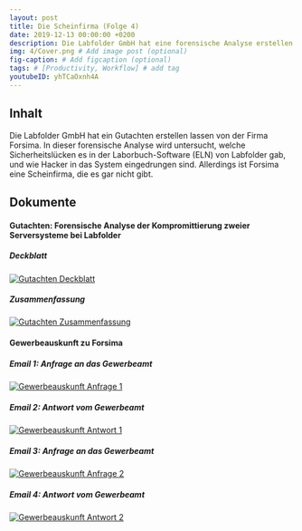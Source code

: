 ```yaml
---
layout: post
title: Die Scheinfirma (Folge 4)
date: 2019-12-13 00:00:00 +0200
description: Die Labfolder GmbH hat eine forensische Analyse erstellen lassen, um zu untersuchen welche Sicherheitslücken es in der Laborbuch-Software (ELN) gab, und wie diese von Hackern ausgenutzt wurden. Allerdings ist Forsima eine Scheinfirma, die es gar nicht gibt.
img: 4/Cover.png # Add image post (optional)
fig-caption: # Add figcaption (optional)
tags: # [Productivity, Workflow] # add tag
youtubeID: yhTCaOxnh4A
---
```


## Inhalt

Die Labfolder GmbH hat ein Gutachten erstellen lassen von der Firma Forsima. In dieser forensische Analyse wird untersucht, welche Sicherheitslücken es in der Laborbuch-Software (ELN) von Labfolder gab, und wie Hacker in das System eingedrungen sind. Allerdings ist Forsima eine Scheinfirma, die es gar nicht gibt.

## Dokumente

#### Gutachten: Forensische Analyse der Kompromittierung zweier Serversysteme bei Labfolder

##### Deckblatt
<a href="{{site.baseurl}}/assets/img/4/Gutachten-Deckblatt.png" target="_blank">
  <img src="{{site.baseurl}}/assets/img/4/Gutachten-Deckblatt.png" alt="Gutachten Deckblatt" title="Gutachten Deckblatt" class="image-link" />
</a>

##### Zusammenfassung
<a href="{{site.baseurl}}/assets/img/4/Gutachten-Zusammenfassung.png" target="_blank">
  <img src="{{site.baseurl}}/assets/img/4/Gutachten-Zusammenfassung.png" alt="Gutachten Zusammenfassung" title="Gutachten Zusammenfassung" class="image-link" />
</a>


#### Gewerbeauskunft zu Forsima

##### Email 1: Anfrage an das Gewerbeamt
<a href="{{site.baseurl}}/assets/img/4/Gewerbeauskunft-Anfrage-1.png" target="_blank">
  <img src="{{site.baseurl}}/assets/img/4/Gewerbeauskunft-Anfrage-1.png" alt="Gewerbeauskunft Anfrage 1" title="Gewerbeauskunft Anfrage 1" class="image-link" />
</a>

##### Email 2: Antwort vom Gewerbeamt
<a href="{{site.baseurl}}/assets/img/4/Gewerbeauskunft-Antwort-1.png" target="_blank">
  <img src="{{site.baseurl}}/assets/img/4/Gewerbeauskunft-Antwort-1.png" alt="Gewerbeauskunft Antwort 1" title="Gewerbeauskunft Antwort 1" class="image-link" />
</a>

##### Email 3: Anfrage an das Gewerbeamt
<a href="{{site.baseurl}}/assets/img/4/Gewerbeauskunft-Anfrage-2.png" target="_blank">
  <img src="{{site.baseurl}}/assets/img/4/Gewerbeauskunft-Anfrage-2.png" alt="Gewerbeauskunft Anfrage 2" title="Gewerbeauskunft Anfrage 2" class="image-link" />
</a>

##### Email 4: Antwort vom Gewerbeamt
<a href="{{site.baseurl}}/assets/img/4/Gewerbeauskunft-Antwort-2.png" target="_blank">
  <img src="{{site.baseurl}}/assets/img/4/Gewerbeauskunft-Antwort-2.png" alt="Gewerbeauskunft Antwort 2" title="Gewerbeauskunft Antwort 2" class="image-link" />
</a>
